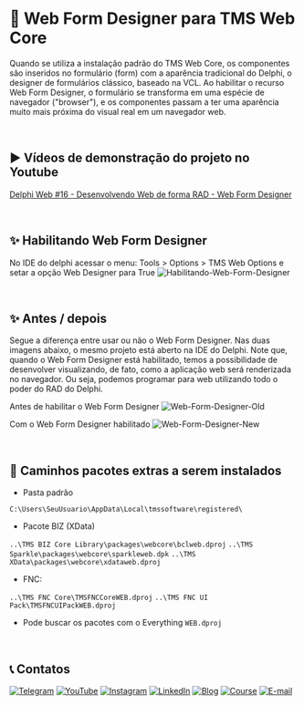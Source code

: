 # 🚀 Web Form Designer para TMS Web Core

Quando se utiliza a instalação padrão do TMS Web Core, os componentes são inseridos no formulário (form) com a aparência tradicional do Delphi,  o designer de formulários clássico, baseado na VCL.
Ao habilitar o recurso Web Form Designer, o formulário se transforma em uma espécie de navegador ("browser"), e os componentes passam a ter uma aparência muito mais próxima do visual real em um navegador web.

<br/>

## ▶️ Vídeos de demonstração do projeto no Youtube
[Delphi Web #16 - Desenvolvendo Web de forma RAD - Web Form Designer](https://www.youtube.com/watch?v=z5h350NwFso&list=PLLHSz4dOnnN39OimL44gj6CthKx54MNlY&index=16)

<br/>

## ✨ Habilitando Web Form Designer
No IDE do delphi acessar o menu: Tools > Options > TMS Web Options e setar a opção Web Designer para True
![Habilitando-Web-Form-Designer](https://github.com/user-attachments/assets/fbb7156b-1fec-48ce-81a3-76d7dca6f1db)

<br/>

## ✨ Antes / depois
Segue a diferença entre usar ou não o Web Form Designer. Nas duas imagens abaixo, o mesmo projeto está aberto na IDE do Delphi.
Note que, quando o Web Form Designer está habilitado, temos a possibilidade de desenvolver visualizando, de fato, como a aplicação web será renderizada no navegador.
Ou seja, podemos programar para web utilizando todo o poder do RAD do Delphi.

Antes de habilitar o Web Form Designer
![Web-Form-Designer-Old](https://github.com/user-attachments/assets/35ec2fb6-5511-4137-af58-a57303f53116)

Com o Web Form Designer habilitado
![Web-Form-Designer-New](https://github.com/user-attachments/assets/685e9e24-8fbc-4a41-bef7-368a8a6134c6)

<br/>

## 📁 Caminhos pacotes extras a serem instalados
- Pasta padrão
  
```C:\Users\SeuUsuario\AppData\Local\tmssoftware\registered\```

- Pacote BIZ (XData)
  
```..\TMS BIZ Core Library\packages\webcore\bclweb.dproj```
```..\TMS Sparkle\packages\webcore\sparkleweb.dpk```
```..\TMS XData\packages\webcore\xdataweb.dproj```

- FNC:
  
```..\TMS FNC Core\TMSFNCCoreWEB.dproj```
```..\TMS FNC UI Pack\TMSFNCUIPackWEB.dproj```

- Pode buscar os pacotes com o Everything
```WEB.dproj```

<br/>

## 📞 Contatos

[![Telegram](https://img.shields.io/badge/Telegram-Join-blue?logo=telegram)](https://t.me/Code4Delphi)
[![YouTube](https://img.shields.io/badge/YouTube-Join-red?logo=youtube&logoColor=red)](https://www.youtube.com/@code4delphi)
[![Instagram](https://img.shields.io/badge/Intagram-Follow-red?logo=instagram&logoColor=pink)](https://www.instagram.com/code4delphi/)
[![LinkedIn](https://img.shields.io/badge/LinkedIn-Connect-blue)](https://www.linkedin.com/in/cesar-cardoso-dev)
[![Blog](https://img.shields.io/badge/Blog-Code4Delphi-F00?logo=delphi)](https://code4delphi.com.br/blog/)
[![Course](https://img.shields.io/badge/Course-Delphi-F00?logo=delphi)](https://go.hotmart.com/U81331747Y?dp=1)
[![E-mail](https://img.shields.io/badge/E--mail-Send-yellowgreen?logo=maildotru&logoColor=yellowgreen)](mailto:contato@code4delphi.com.br)
